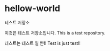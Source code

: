 # hellow-world
테스트 저장소

이것은 테스트 저장소입니다.
This is a test repository.

테스트는 테스트 일 뿐!!
Test is just test!!
